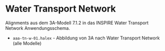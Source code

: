 Water Transport Network
=======================

Alignments aus dem 3A-Modell 7.1.2 in das INSPIRE Water Transport Network Anwendungsschema.

- `aaa-tn-w-01.halex` - Abbildung von 3A nach Water Transport Network (alle Modelle)

